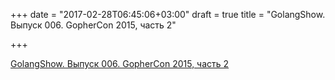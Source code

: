 +++
date = "2017-02-28T06:45:06+03:00"
draft = true
title = "GolangShow. Выпуск 006. GopherCon 2015, часть 2"

+++

<p><a href="http://golangshow.com/episode/2015/07-16-006/">GolangShow. Выпуск 006. GopherCon 2015, часть 2</a></p>
